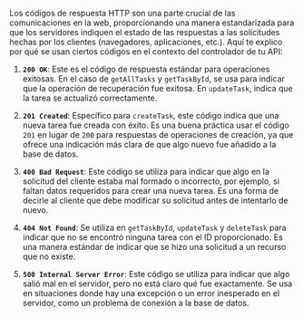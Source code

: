 Los códigos de respuesta HTTP son una parte crucial de las comunicaciones en la web, proporcionando una manera estandarizada para que los servidores indiquen el estado de las respuestas a las solicitudes hechas por los clientes (navegadores, aplicaciones, etc.). Aquí te explico por qué se usan ciertos códigos en el contexto del controlador de tu API:

1. **`200 OK`**: Este es el código de respuesta estándar para operaciones exitosas. En el caso de `getAllTasks` y `getTaskById`, se usa para indicar que la operación de recuperación fue exitosa. En `updateTask`, indica que la tarea se actualizó correctamente.

2. **`201 Created`**: Específico para `createTask`, este código indica que una nueva tarea fue creada con éxito. Es una buena práctica usar el código `201` en lugar de `200` para respuestas de operaciones de creación, ya que ofrece una indicación más clara de que algo nuevo fue añadido a la base de datos.

3. **`400 Bad Request`**: Este código se utiliza para indicar que algo en la solicitud del cliente estaba mal formado o incorrecto, por ejemplo, si faltan datos requeridos para crear una nueva tarea. Es una forma de decirle al cliente que debe modificar su solicitud antes de intentarlo de nuevo.

4. **`404 Not Found`**: Se utiliza en `getTaskById`, `updateTask` y `deleteTask` para indicar que no se encontró ninguna tarea con el ID proporcionado. Es una manera estándar de indicar que se hizo una solicitud a un recurso que no existe.

5. **`500 Internal Server Error`**: Este código se utiliza para indicar que algo salió mal en el servidor, pero no está claro qué fue exactamente. Se usa en situaciones donde hay una excepción o un error inesperado en el servidor, como un problema de conexión a la base de datos.